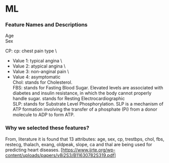 # ML

### Feature Names and Descriptions 
Age \
Sex 

CP: cp: chest pain type \
- Value 1: typical angina \
- Value 2: atypical angina \
- Value 3: non-anginal pain \
- Value 4: asymptomatic \
Chol: stands for Cholesterol. \
FBS: stands for Fasting Blood Sugar. Elevated levels are associated with diabetes and insulin resistance, in which the body cannot properly handle sugar.
stands for Resting Electrocardiographic \
SLP: stands for Substrate Level Phosphorylation. SLP is a mechanism of ATP formation involving the transfer of a phosphate (Pi) from a donor molecule to ADP to form ATP. 

### Why we selected these features? 
From, literature it is found that 13 attributes: age, sex, cp, trestbps, chol, fbs, restecg, thalach, exang, oldpeak, slope, ca and thal are being used for predicting heart diseases. [https://www.ijrte.org/wp-content/uploads/papers/v8i2S3/B11630782S319.pdf]
